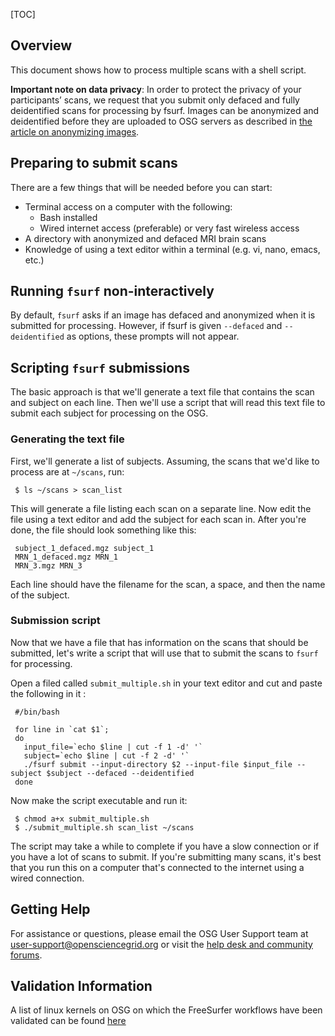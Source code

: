 
[title]: - "Submitting multiple  scans to Fsurf"
[TOC]


## Overview

This document shows how to process multiple scans with a shell script.  

**Important note on data privacy**:  In order to protect the privacy of your
participants’ scans, we request that you submit only defaced and fully
deidentified scans for processing by fsurf.  Images can be anonymized and
deidentified before they are uploaded to OSG servers as described in [the
article on anonymizing images](https://support.opensciencegrid.org/support/solutions/articles/12000008493-anonymizing-images).


## Preparing to submit scans

There are a few things that will be needed before you can start:

* Terminal access on a computer with the following:
  * Bash installed
  * Wired internet access (preferable) or very fast wireless access 
* A directory with anonymized and defaced MRI brain scans 
* Knowledge of using a text editor within a terminal (e.g. vi, nano, emacs, etc.)

## Running `fsurf` non-interactively

By default, `fsurf` asks if an image has defaced and anonymized when it is
submitted for processing.  However, if fsurf is given `--defaced` and
`--deidentified` as options, these prompts will not appear.

## Scripting `fsurf` submissions

The basic approach is that we'll generate a
text file that contains the scan and subject on each line.  Then we'll use a script
that will read this text file to submit each subject for processing on the OSG. 

### Generating the text file

  First, we'll generate a list of subjects.  Assuming, the scans that
we'd like to process are at `~/scans`, run:

     $ ls ~/scans > scan_list

This will generate a file listing each scan on a separate line.  Now edit the
file using a text editor and add the subject for each scan in.  After you're
done, the file should look something like this:

     subject_1_defaced.mgz subject_1
     MRN_1_defaced.mgz MRN_1
     MRN_3.mgz MRN_3

Each line should have the filename for the scan, a space, and then the name of 
the subject.

### Submission script

Now that we have a file that has information on the scans that should be
submitted, let's write a script that will use that to submit the scans
to `fsurf` for processing.

Open a filed called `submit_multiple.sh` in your text editor and cut and paste
the following in it :

     #/bin/bash
     
     for line in `cat $1`;
     do
       input_file=`echo $line | cut -f 1 -d' '`
       subject=`echo $line | cut -f 2 -d' '`
       ./fsurf submit --input-directory $2 --input-file $input_file --subject $subject --defaced --deidentified
     done

Now make the script executable and run it:

     $ chmod a+x submit_multiple.sh
     $ ./submit_multiple.sh scan_list ~/scans

The script may take a while to complete if you have a slow connection or if you
have a lot of scans to submit.  If you're submitting many scans, it's best that
you run this on a computer that's connected to the internet using a wired
connection.

## Getting Help
For assistance or questions, please email the OSG User Support team  at
[user-support@opensciencegrid.org](mailto:user-support@opensciencegrid.org) or
visit the [help desk and community forums](http://support.opensciencegrid.org).


## Validation Information
A list of linux kernels on OSG  on which the FreeSurfer workflows have been
validated can be found
[here](https://support.opensciencegrid.org/support/solutions/articles/12000008494-freesurfer-validation-on-the-osg-)
